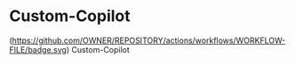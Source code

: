 # Custom-Copilot
(https://github.com/OWNER/REPOSITORY/actions/workflows/WORKFLOW-FILE/badge.svg)
Custom-Copilot
